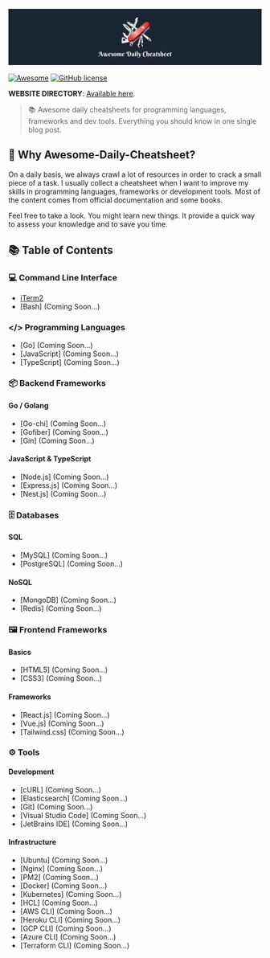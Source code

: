 [![AWESOME DAILY CHEATSHEET](_res/logo.png)]()

[![Awesome](https://awesome.re/badge.svg)](https://awesome.re) [![GitHub license](https://img.shields.io/badge/license-MIT-blue.svg)](https://github.com/saktinugraha/awesome-daily-cheatsheets/blob/master/LICENSE)

**WEBSITE DIRECTORY**: [Available here](https://saktinugraha.github.io/#blog).

> 📚 Awesome daily cheatsheets for programming languages, frameworks and dev tools. Everything you should know in one single blog post.

## 🤔 Why Awesome-Daily-Cheatsheet?

On a daily basis, we always crawl a lot of resources in order to crack a small piece of a task. I usually collect a cheatsheet when I want to improve my skills in programming languages, frameworks or development tools. Most of the content comes from official documentation and some books.

Feel free to take a look. You might learn new things. It provide a quick way to assess your knowledge and to save you time.

## 📚 Table of Contents

### 💻 Command Line Interface

- [iTerm2](iterm2.md)
- [Bash] (Coming Soon...)

### </> Programming Languages

- [Go] (Coming Soon...)
- [JavaScript] (Coming Soon...)
- [TypeScript] (Coming Soon...)

### 📦 Backend Frameworks

#### Go / Golang

- [Go-chi] (Coming Soon...)
- [Gofiber] (Coming Soon...)
- [Gin] (Coming Soon...)

#### JavaScript & TypeScript

- [Node.js] (Coming Soon...)
- [Express.js] (Coming Soon...)
- [Nest.js] (Coming Soon...)

### 🗄️ Databases

#### SQL

- [MySQL] (Coming Soon...)
- [PostgreSQL] (Coming Soon...)

#### NoSQL

- [MongoDB] (Coming Soon...)
- [Redis] (Coming Soon...)

### 🖼️ Frontend Frameworks

#### Basics

- [HTML5] (Coming Soon...)
- [CSS3] (Coming Soon...)

#### Frameworks

- [React.js] (Coming Soon...)
- [Vue.js] (Coming Soon...)
- [Tailwind.css] (Coming Soon...)

### ⚙️ Tools

#### Development

- [cURL] (Coming Soon...)
- [Elasticsearch] (Coming Soon...)
- [Git] (Coming Soon...)
- [Visual Studio Code] (Coming Soon...)
- [JetBrains IDE] (Coming Soon...)

#### Infrastructure

- [Ubuntu] (Coming Soon...)
- [Nginx] (Coming Soon...)
- [PM2] (Coming Soon...)
- [Docker] (Coming Soon...)
- [Kubernetes] (Coming Soon...)
- [HCL] (Coming Soon...)
- [AWS CLI] (Coming Soon...)
- [Heroku CLI] (Coming Soon...)
- [GCP CLI] (Coming Soon...)
- [Azure CLI] (Coming Soon...)
- [Terraform CLI] (Coming Soon...)
